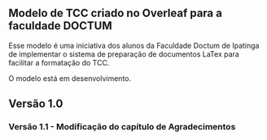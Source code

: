 ## Modelo de TCC criado no Overleaf para a faculdade DOCTUM

Esse modelo é uma iniciativa dos alunos da Faculdade Doctum de Ipatinga de implementar o sistema de preparação de documentos LaTex para facilitar a formatação do TCC.

O modelo está em desenvolvimento.

## Versão 1.0

### Versão 1.1 - Modificação do capítulo de Agradecimentos
